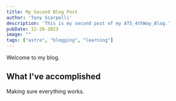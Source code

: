 ```yaml
---
title: My Second Blog Post
author: 'Tony Scarpelli'
description: 'This is my second post of my ATS_4thWay_Blog.'
pubDate: 12-28-2023
image: "" 
tags: ["astro", "blogging", "learning"]
---
```


Welcome to my blog.

## What I've accomplished

Making sure everything works.